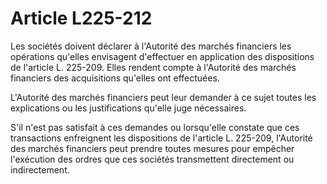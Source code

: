 # Article L225-212

Les sociétés doivent déclarer à l'Autorité des marchés financiers les opérations qu'elles envisagent d'effectuer en application des dispositions de l'article L. 225-209. Elles rendent compte à l'Autorité des marchés financiers des acquisitions qu'elles ont effectuées.

L'Autorité des marchés financiers peut leur demander à ce sujet toutes les explications ou les justifications qu'elle juge nécessaires.

S'il n'est pas satisfait à ces demandes ou lorsqu'elle constate que ces transactions enfreignent les dispositions de l'article L. 225-209, l'Autorité des marchés financiers peut prendre toutes mesures pour empêcher l'exécution des ordres que ces sociétés transmettent directement ou indirectement.
